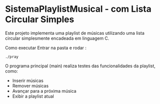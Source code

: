 # SistemaPlaylistMusical - com Lista Circular Simples
Este projeto implementa uma playlist de músicas utilizando uma lista circular simplesmente encadeada em linguagem C.

 Como executar
Entrar na pasta e rodar :

````
./pray

`````
O programa principal (main) realiza testes das funcionalidades da playlist, como:

- Inserir músicas
- Remover músicas
- Avançar para a próxima música
- Exibir a playlist atual
